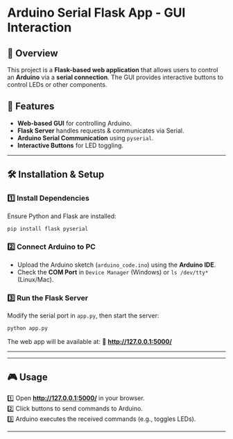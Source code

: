 # Arduino Serial Flask App - GUI Interaction

## 🚀 Overview
This project is a **Flask-based web application** that allows users to control an **Arduino** via a **serial connection**. The GUI provides interactive buttons to control LEDs or other components.

## 📌 Features
- **Web-based GUI** for controlling Arduino.
- **Flask Server** handles requests & communicates via Serial.
- **Arduino Serial Communication** using `pyserial`.
- **Interactive Buttons** for LED toggling.
---

## 🛠 Installation & Setup

### 1️⃣ Install Dependencies
Ensure Python and Flask are installed:
```sh
pip install flask pyserial
```

### 2️⃣ Connect Arduino to PC
- Upload the Arduino sketch (`arduino_code.ino`) using the **Arduino IDE**.
- Check the **COM Port** in `Device Manager` (Windows) or `ls /dev/tty*` (Linux/Mac).

### 3️⃣ Run the Flask Server
Modify the serial port in `app.py`, then start the server:
```sh
python app.py
```
The web app will be available at:
🔗 **http://127.0.0.1:5000/**

---


---

## 🎮 Usage
1️⃣ Open **http://127.0.0.1:5000/** in your browser.  
2️⃣ Click buttons to send commands to Arduino.  
3️⃣ Arduino executes the received commands (e.g., toggles LEDs).  

---

